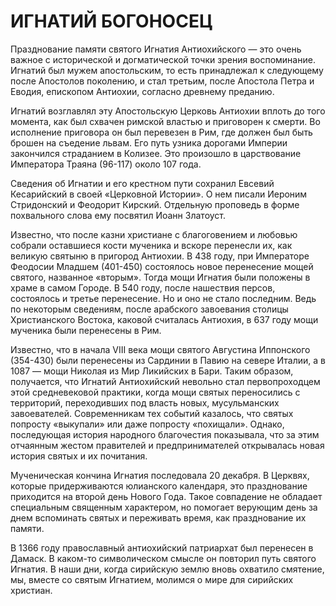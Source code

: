 # ИГНАТИЙ БОГОНОСЕЦ

Празднование памяти святого Игнатия Антиохийского — это очень важное с исторической и догматической точки зрения воспоминание. Игнатий был мужем апостольским, то есть принадлежал к следующему после Апостолов поколению, и стал третьим, после Апостола Петра и Еводия, епископом Антиохии, согласно древнему преданию.

Игнатий возглавлял эту Апостольскую Церковь Антиохии вплоть до того момента, как был схвачен римской властью и приговорен к смерти. Во исполнение приговора он был перевезен в Рим, где должен был быть брошен на съедение львам. Его путь узника дорогами Империи закончился страданием в Колизее. Это произошло в царствование Императора Траяна (96-117) около 107 года.

Сведения об Игнатии и его крестном пути сохранил Евсевий Кесарийский в своей «Церковной Истории». О нем писали Иероним Стридонский и Феодорит Кирский. Отдельную проповедь в форме похвального слова ему посвятил Иоанн Златоуст.

Известно, что после казни христиане с благоговением и любовью собрали оставшиеся кости мученика и вскоре перенесли их, как великую святыню в пригород Антиохии. В 438 году, при Императоре Феодосии Младшем (401-450) состоялось новое перенесение мощей святого, названное «вторым». Тогда мощи Игнатия были положены в храме в самом Городе. В 540 году, после нашествия персов, состоялось и третье перенесение. Но и оно не стало последним. Ведь по некоторым сведениям, после арабского завоевания столицы Христианского Востока, каковой считалась Антиохия, в 637 году мощи мученика были перенесены в Рим.

Известно, что в начала VIII века мощи святого Августина Иппонского (354-430) были перенесены из Сардинии в Павию на севере Италии, а в 1087 — мощи Николая из Мир Ликийских в Бари. Таким образом, получается, что Игнатий Антиохийский невольно стал первопроходцем этой средневековой практики, когда мощи святых переносились с территорий, переходивших под власть новых, мусульманских завоевателей. Современникам тех событий казалось, что святых попросту «выкупали» или даже попросту «похищали». Однако, последующая история народного благочестия показывала, что за этим отчаянным жестом правителей и предпринимателей открывалась новая история святых и их почитания.

Мученическая кончина Игнатия последовала 20 декабря. В Церквях, которые придерживаются юлианского календаря, это празднование приходится на второй день Нового Года. Такое совпадение не обладает специальным священным характером, но помогает верующим день за днем вспоминать святых и переживать время, как празднование их памяти.

В 1366 году православный антиохийский патриархат был перенесен в Дамаск. В каком-то символическом смысле он повторил путь святого Игнатия. В наши дни, когда сирийскую землю вновь охватило смятение, мы, вместе со святым Игнатием, молимся о мире для сирийских христиан.
